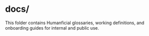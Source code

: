 # docs/
This folder contains Humanficial glossaries, working definitions, and onboarding guides for internal and public use.
